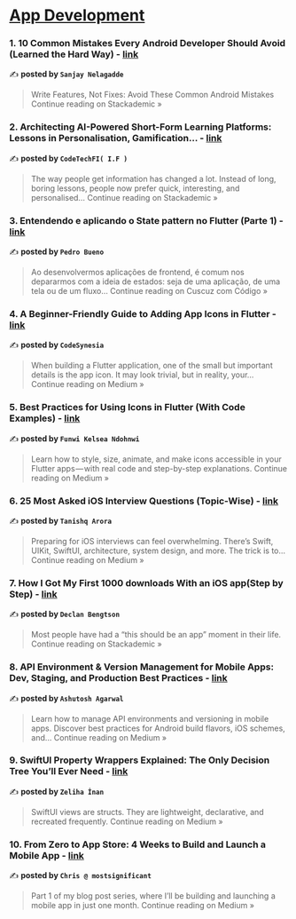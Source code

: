 
<h1><a href=https://medium.com/tag/mobile-app-development/recommended target="_blank" rel="noopener noreferrer">App Development</a></h1>
<h3>1. 10 Common Mistakes Every Android Developer Should Avoid (Learned the Hard Way) - <a href="https://blog.stackademic.com/10-common-mistakes-every-android-developer-should-avoid-learned-the-hard-way-54991f1b2bb7?source=rss------mobile_app_development-5" target="_blank" rel="noopener noreferrer">link</a></h3>

✍️ **posted by `Sanjay Nelagadde`**

<blockquote>Write Features, Not Fixes: Avoid These Common Android Mistakes
Continue reading on Stackademic »</blockquote>

<h3>2. Architecting AI-Powered Short-Form Learning Platforms: Lessons in Personalisation, Gamification… - <a href="https://blog.stackademic.com/architecting-ai-powered-short-form-learning-platforms-lessons-in-personalisation-gamification-70894df19188?source=rss------mobile_app_development-5" target="_blank" rel="noopener noreferrer">link</a></h3>

✍️ **posted by `CodeTechFI( I.F )`**

<blockquote>The way people get information has changed a lot. Instead of long, boring lessons, people now prefer quick, interesting, and personalised…
Continue reading on Stackademic »</blockquote>

<h3>3. Entendendo e aplicando o State pattern no Flutter (Parte 1) - <a href="https://medium.com/cuscuzcomcodigo/entendendo-e-aplicando-o-state-pattern-no-flutter-parte-1-fda8d2e23701?source=rss------mobile_app_development-5" target="_blank" rel="noopener noreferrer">link</a></h3>

✍️ **posted by `Pedro Bueno`**

<blockquote>Ao desenvolvermos aplicações de frontend, é comum nos depararmos com a ideia de estados: seja de uma aplicação, de uma tela ou de um fluxo…
Continue reading on Cuscuz com Código »</blockquote>

<h3>4.  A Beginner-Friendly Guide to Adding App Icons in Flutter - <a href="https://codesynesia.medium.com/a-beginner-friendly-guide-to-adding-app-icons-in-flutter-702b4c1739a9?source=rss------mobile_app_development-5" target="_blank" rel="noopener noreferrer">link</a></h3>

✍️ **posted by `CodeSynesia`**

<blockquote>When building a Flutter application, one of the small but important details is the app icon. It may look trivial, but in reality, your…
Continue reading on Medium »</blockquote>

<h3>5. Best Practices for Using Icons in Flutter (With Code Examples) - <a href="https://medium.com/@funwikelseandohnwi/best-practices-for-using-icons-in-flutter-with-code-examples-bc1e26d0a0c0?source=rss------mobile_app_development-5" target="_blank" rel="noopener noreferrer">link</a></h3>

✍️ **posted by `Funwi Kelsea Ndohnwi`**

<blockquote>Learn how to style, size, animate, and make icons accessible in your Flutter apps — with real code and step-by-step explanations.
Continue reading on Medium »</blockquote>

<h3>6. 25 Most Asked iOS Interview Questions (Topic-Wise) - <a href="https://medium.com/@ios-interview/25-most-asked-ios-interview-questions-topic-wise-e360dcea9a38?source=rss------mobile_app_development-5" target="_blank" rel="noopener noreferrer">link</a></h3>

✍️ **posted by `Tanishq Arora`**

<blockquote>Preparing for iOS interviews can feel overwhelming. There’s Swift, UIKit, SwiftUI, architecture, system design, and more. The trick is to…
Continue reading on Medium »</blockquote>

<h3>7. How I Got My First 1000 downloads With an iOS app(Step by Step) - <a href="https://blog.stackademic.com/how-i-got-my-first-1000-downloads-with-an-ios-app-step-by-step-add8d3548fd6?source=rss------mobile_app_development-5" target="_blank" rel="noopener noreferrer">link</a></h3>

✍️ **posted by `Declan Bengtson`**

<blockquote>Most people have had a “this should be an app” moment in their life.
Continue reading on Stackademic »</blockquote>

<h3>8. API Environment & Version Management for Mobile Apps: Dev, Staging, and Production Best Practices - <a href="https://ashutoshagarwal2014.medium.com/api-environment-version-management-for-mobile-apps-dev-staging-and-production-best-practices-474f37cc060d?source=rss------mobile_app_development-5" target="_blank" rel="noopener noreferrer">link</a></h3>

✍️ **posted by `Ashutosh Agarwal`**

<blockquote>Learn how to manage API environments and versioning in mobile apps. Discover best practices for Android build flavors, iOS schemes, and…
Continue reading on Medium »</blockquote>

<h3>9. SwiftUI Property Wrappers Explained: The Only Decision Tree You’ll Ever Need - <a href="https://medium.com/@zelihainann/swiftui-property-wrappers-explained-the-only-decision-tree-youll-ever-need-37af53875f83?source=rss------mobile_app_development-5" target="_blank" rel="noopener noreferrer">link</a></h3>

✍️ **posted by `Zeliha İnan`**

<blockquote>SwiftUI views are structs. They are lightweight, declarative, and recreated frequently.
Continue reading on Medium »</blockquote>

<h3>10. From Zero to App Store: 4 Weeks to Build and Launch a Mobile App - <a href="https://medium.com/@mostsignificant/from-zero-to-app-store-4-weeks-to-build-and-launch-a-mobile-app-a22d27955ab8?source=rss------mobile_app_development-5" target="_blank" rel="noopener noreferrer">link</a></h3>

✍️ **posted by `Chris @ mostsignificant`**

<blockquote>Part 1 of my blog post series, where I’ll be building and launching a mobile app in just one month.
Continue reading on Medium »</blockquote>

